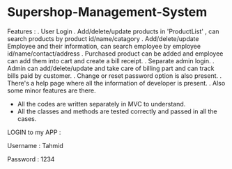 # Supershop-Management-System


Features :
. User Login
. Add/delete/update products in 'ProductList' , can search products by product id/name/catagory
. Add/delete/update Employee and their information, can search employee by employee id/name/contact/address
. Purchased product can be added and employee can add them into cart and create a bill receipt.
. Separate admin login.
. Admin can add/delete/update and take care of billing part and can track bills paid by customer.
. Change or reset password option is also present.
. There's a help page where all the information of developer is present.
. Also some minor features are there.

* All the codes are written separately in MVC to understand.  
* All the classes and methods are tested correctly and passed in all the cases.

LOGIN to my APP :

Username : Tahmid

Password : 1234

